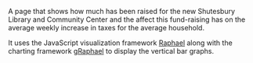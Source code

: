 A page that shows how much has been raised for the new Shutesbury Library and Community Center and the affect this fund-raising has on the average weekly increase in taxes for the average household.

It uses the JavaScript visualization framework [Raphael](https://github.com/DmitryBaranovskiy/raphael) along with the charting framework [gRaphael](https://github.com/DmitryBaranovskiy/g.raphael) to display the vertical bar graphs.
